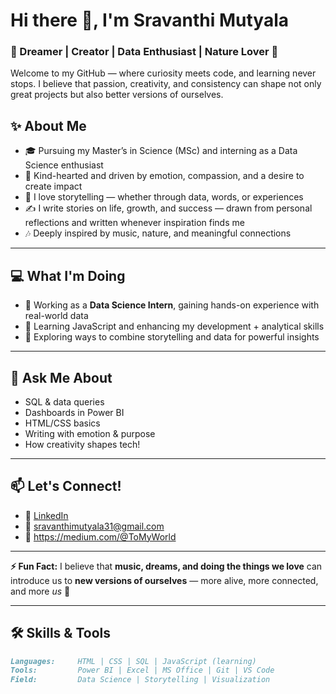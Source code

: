 # Hi there 👋, I'm Sravanthi Mutyala  
### 🌸 Dreamer | Creator | Data Enthusiast | Nature Lover 🌿  

Welcome to my GitHub — where curiosity meets code, and learning never stops. I believe that passion, creativity, and consistency can shape not only great projects but also better versions of ourselves.  


## ✨ About Me
- 🎓 Pursuing my Master’s in Science (MSc) and interning as a Data Science enthusiast  
- 🐾 Kind-hearted and driven by emotion, compassion, and a desire to create impact  
- 📝 I love storytelling — whether through data, words, or experiences  
- ✍️ I write stories on life, growth, and success — drawn from personal reflections and written whenever inspiration finds me  
- 🎶 Deeply inspired by music, nature, and meaningful connections  

---

## 💻 What I'm Doing
- 🔭 Working as a **Data Science Intern**, gaining hands-on experience with real-world data  
- 🌱 Learning JavaScript and enhancing my development + analytical skills  
- 🧠 Exploring ways to combine storytelling and data for powerful insights  

---

## 💬 Ask Me About
- SQL & data queries  
- Dashboards in Power BI  
- HTML/CSS basics  
- Writing with emotion & purpose  
- How creativity shapes tech!

---

## 📫 Let's Connect!
- 🔗 [LinkedIn](https://www.linkedin.com/in/sravanthi-m-57645b330/)  
- 📧 sravanthimutyala31@gmail.com  
- 🔗 https://medium.com/@ToMyWorld
---
**⚡ Fun Fact:** I believe that **music, dreams, and doing the things we love** can introduce us to **new versions of ourselves** — more alive, more connected, and more *us* 💜

---
## 🛠️ Skills & Tools
```markdown
Languages:     HTML | CSS | SQL | JavaScript (learning)
Tools:         Power BI | Excel | MS Office | Git | VS Code
Field:         Data Science | Storytelling | Visualization

